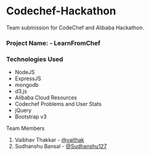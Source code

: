 # Codechef-Hackathon
Team submission for CodeChef and Alibaba Hackathon.  

### Project Name: - LearnFromChef

### Technologies Used
  * NodeJS
  * ExpressJS
  * mongodb
  * d3.js
  * Alibaba Cloud Resources
  * Codechef Problems and User Stats
  * jQuery
  * Bootstrap v3

Team Members
1) Vaibhav Thakkar - [@vaithak](https://github.com/vaithak)  
2) Sudhanshu Bansal - [@Sudhanshu127](https://github.com/Sudhanshu127)  
